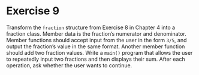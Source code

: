 # Exercise 9

Transform the `fraction` structure from Exercise 8 in Chapter 4 into a fraction class. Member data is the fraction’s numerator and denominator. Member functions should accept input from the user in the form `3/5`, and output the fraction’s value in the same format. Another member function should add two fraction values. Write a `main()` program that allows the user to repeatedly input two fractions and then displays their sum. After each operation, ask whether the user wants to continue.
